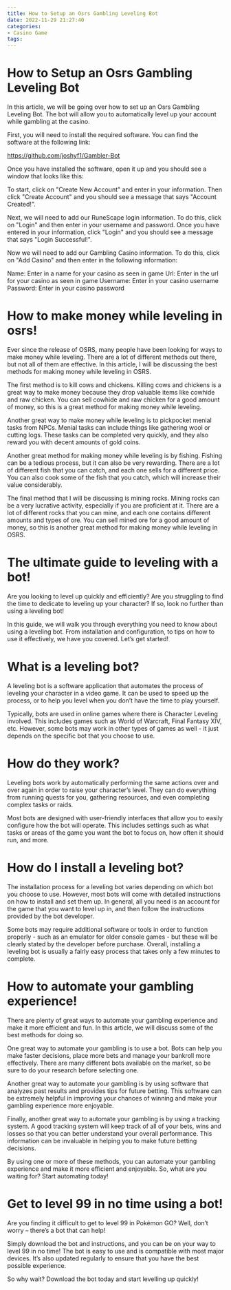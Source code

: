 ```yaml
---
title: How to Setup an Osrs Gambling Leveling Bot
date: 2022-11-29 21:27:40
categories:
- Casino Game
tags:
---
```



#  How to Setup an Osrs Gambling Leveling Bot

In this article, we will be going over how to set up an Osrs Gambling Leveling Bot. The bot will allow you to automatically level up your account while gambling at the casino.

First, you will need to install the required software. You can find the software at the following link:

https://github.com/joshyf1/Gambler-Bot

Once you have installed the software, open it up and you should see a window that looks like this:





To start, click on "Create New Account" and enter in your information. Then click "Create Account" and you should see a message that says "Account Created!".





Next, we will need to add our RuneScape login information. To do this, click on "Login" and then enter in your username and password. Once you have entered in your information, click "Login" and you should see a message that says "Login Successful!".





Now we will need to add our Gambling Casino information. To do this, click on "Add Casino" and then enter in the following information:

Name: Enter in a name for your casino
 as seen in game
Url: Enter in the url for your casino as seen in game
Username: Enter in your casino username
Password: Enter in your casino password





#  How to make money while leveling in osrs!

Ever since the release of OSRS, many people have been looking for ways to make money while leveling. There are a lot of different methods out there, but not all of them are effective. In this article, I will be discussing the best methods for making money while leveling in OSRS.

The first method is to kill cows and chickens. Killing cows and chickens is a great way to make money because they drop valuable items like cowhide and raw chicken. You can sell cowhide and raw chicken for a good amount of money, so this is a great method for making money while leveling.

Another great way to make money while leveling is to pickpocket menial tasks from NPCs. Menial tasks can include things like gathering wool or cutting logs. These tasks can be completed very quickly, and they also reward you with decent amounts of gold coins.

Another great method for making money while leveling is by fishing. Fishing can be a tedious process, but it can also be very rewarding. There are a lot of different fish that you can catch, and each one sells for a different price. You can also cook some of the fish that you catch, which will increase their value considerably.

The final method that I will be discussing is mining rocks. Mining rocks can be a very lucrative activity, especially if you are proficient at it. There are a lot of different rocks that you can mine, and each one contains different amounts and types of ore. You can sell mined ore for a good amount of money, so this is another great method for making money while leveling in OSRS.

#  The ultimate guide to leveling with a bot!

Are you looking to level up quickly and efficiently? Are you struggling to find the time to dedicate to leveling up your character? If so, look no further than using a leveling bot!

In this guide, we will walk you through everything you need to know about using a leveling bot. From installation and configuration, to tips on how to use it effectively, we have you covered. Let’s get started!

# What is a leveling bot?

A leveling bot is a software application that automates the process of leveling your character in a video game. It can be used to speed up the process, or to help you level when you don’t have the time to play yourself.

Typically, bots are used in online games where there is Character Leveling involved. This includes games such as World of Warcraft, Final Fantasy XIV, etc. However, some bots may work in other types of games as well - it just depends on the specific bot that you choose to use.

# How do they work?

Leveling bots work by automatically performing the same actions over and over again in order to raise your character’s level. They can do everything from running quests for you, gathering resources, and even completing complex tasks or raids.

Most bots are designed with user-friendly interfaces that allow you to easily configure how the bot will operate. This includes settings such as what tasks or areas of the game you want the bot to focus on, how often it should run, and more.

# How do I install a leveling bot?

The installation process for a leveling bot varies depending on which bot you choose to use. However, most bots will come with detailed instructions on how to install and set them up. In general, all you need is an account for the game that you want to level up in, and then follow the instructions provided by the bot developer.


 Some bots may require additional software or tools in order to function properly - such as an emulator for older console games - but these will be clearly stated by the developer before purchase. Overall, installing a leveling bot is usually a fairly easy process that takes only a few minutes to complete.

#  How to automate your gambling experience!

There are plenty of great ways to automate your gambling experience and make it more efficient and fun. In this article, we will discuss some of the best methods for doing so.

One great way to automate your gambling is to use a bot. Bots can help you make faster decisions, place more bets and manage your bankroll more effectively. There are many different bots available on the market, so be sure to do your research before selecting one.

Another great way to automate your gambling is by using software that analyzes past results and provides tips for future betting. This software can be extremely helpful in improving your chances of winning and make your gambling experience more enjoyable.

Finally, another great way to automate your gambling is by using a tracking system. A good tracking system will keep track of all of your bets, wins and losses so that you can better understand your overall performance. This information can be invaluable in helping you to make future betting decisions.

By using one or more of these methods, you can automate your gambling experience and make it more efficient and enjoyable. So, what are you waiting for? Start automating today!

#  Get to level 99 in no time using a bot!

Are you finding it difficult to get to level 99 in Pokémon GO? Well, don’t worry – there’s a bot that can help!

Simply download the bot and instructions, and you can be on your way to level 99 in no time! The bot is easy to use and is compatible with most major devices. It’s also updated regularly to ensure that you have the best possible experience.

So why wait? Download the bot today and start levelling up quickly!